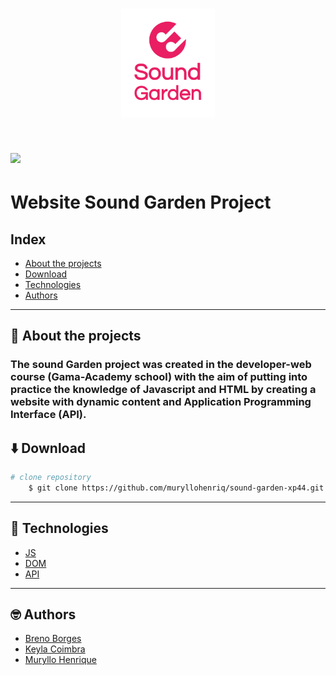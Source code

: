 <h1 align="center">
<img src=img/sound-logo.png width="150px">   
</h1>

<h1>
<img src=img/banner.gif>   
</h1>


# Website Sound Garden Project

## **Index**

- [About the projects](#-About-the-projects)
- [Download](#-Download)
- [Technologies](#-Technologies)
- [Authors](#-Authors)

___


## **📝 About the projects**

###  The **sound Garden** project was created in the developer-web course (Gama-Academy school) with the aim of putting into practice the knowledge of Javascript and HTML by creating a website with dynamic content and Application Programming Interface (API).


## **⬇️ Download** ##

```bash 
# clone repository
    $ git clone https://github.com/muryllohenriq/sound-garden-xp44.git 
```
___
## **🚀 Technologies**
- [JS](https://developer.mozilla.org/en-US/docs/Web/javascript)
- [DOM](https://developer.mozilla.org/pt-BR/docs/Web/API/Document_Object_Model)
- [API](https://docs.microsoft.com/en-us/azure/api-management/)
___
## **🤓 Authors**

- [Breno Borges](https://github.com/brenobsd)
- [Keyla Coimbra](https://github.com/keycoimbra)
- [Muryllo Henrique](https://github.com/muryllohenriq)